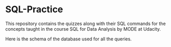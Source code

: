 # SQL-Practice
This repository contains the quizzes along with their SQL commands for the concepts taught in the course SQL for Data Analysis by MODE at Udacity.

Here is the schema of the database used for all the queries.

